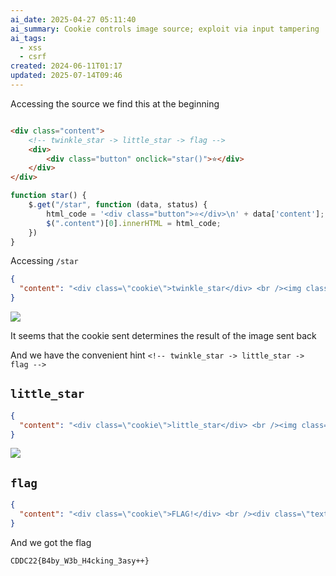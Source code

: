 ```yaml
---
ai_date: 2025-04-27 05:11:40
ai_summary: Cookie controls image source; exploit via input tampering
ai_tags:
  - xss
  - csrf
created: 2024-06-11T01:17
updated: 2025-07-14T09:46
---
```


Accessing the source we find this at the beginning

```html

<div class="content">
    <!-- twinkle_star -> little_star -> flag -->
    <div>
        <div class="button" onclick="star()">⭐</div>
    </div>
</div>
```

```javascript
function star() {
    $.get("/star", function (data, status) {
        html_code = '<div class="button">⭐</div>\n' + data['content'];
        $(".content")[0].innerHTML = html_code;
    })
}
```

Accessing `/star`

```json
{
  "content": "<div class=\"cookie\">twinkle_star</div> <br /><img class=\"image\" src=\"/static/img/starfall.gif\">"
}
```

![](https://res.cloudinary.com/kumonochisanaka/image/upload/v1718083589/2024/06/5bfa41cc5716bfd6be99ef65cfb5c1f8.gif)

It seems that the cookie sent determines the result of the image sent back

And we have the convenient hint `<!-- twinkle_star -> little_star -> flag -->`

## `little_star`

```json
{
  "content": "<div class=\"cookie\">little_star</div> <br /><img class=\"image\" src=\"/static/img/yellostar.gif\">"
}
```

![](https://res.cloudinary.com/kumonochisanaka/image/upload/v1718083590/2024/06/a053b83fe2a44c805308c22d7faa0d57.gif)

## `flag`

```json
{
  "content": "<div class=\"cookie\">FLAG!</div> <br /><div class=\"text-rainbow\">CDDC22{B4by_W3b_H4cking_3asy++}</div>"
}
```

And we got the flag

```flag
CDDC22{B4by_W3b_H4cking_3asy++}
```